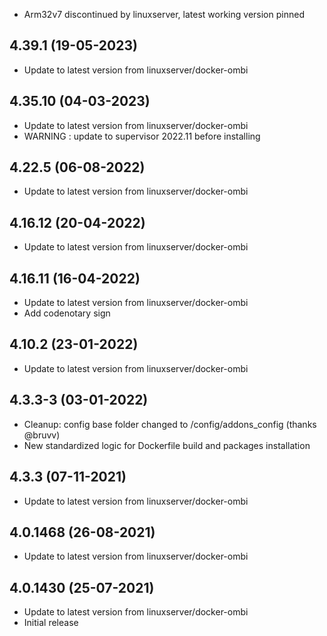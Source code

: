 - Arm32v7 discontinued by linuxserver, latest working version pinned

## 4.39.1 (19-05-2023)

- Update to latest version from linuxserver/docker-ombi

## 4.35.10 (04-03-2023)

- Update to latest version from linuxserver/docker-ombi
- WARNING : update to supervisor 2022.11 before installing

## 4.22.5 (06-08-2022)

- Update to latest version from linuxserver/docker-ombi

## 4.16.12 (20-04-2022)

- Update to latest version from linuxserver/docker-ombi

## 4.16.11 (16-04-2022)

- Update to latest version from linuxserver/docker-ombi
- Add codenotary sign

## 4.10.2 (23-01-2022)

- Update to latest version from linuxserver/docker-ombi

## 4.3.3-3 (03-01-2022)

- Cleanup: config base folder changed to /config/addons_config (thanks @bruvv)
- New standardized logic for Dockerfile build and packages installation

## 4.3.3 (07-11-2021)

- Update to latest version from linuxserver/docker-ombi

## 4.0.1468 (26-08-2021)

- Update to latest version from linuxserver/docker-ombi

## 4.0.1430 (25-07-2021)

- Update to latest version from linuxserver/docker-ombi
- Initial release
